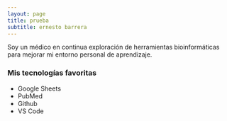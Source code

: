 ```yaml
---
layout: page
title: prueba
subtitle: ernesto barrera
---
```


Soy un médico en continua exploración de herramientas bioinformáticas para mejorar mi entorno personal de aprendizaje. 



### Mis tecnologías favoritas
- Google Sheets
- PubMed
- Github
- VS Code

